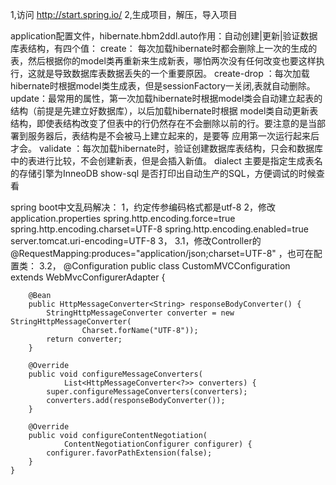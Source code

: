 1,访问 http://start.spring.io/
2,生成项目，解压，导入项目

application配置文件，hibernate.hbm2ddl.auto作用：自动创建|更新|验证数据库表结构，有四个值：
        create： 每次加载hibernate时都会删除上一次的生成的表，然后根据你的model类再重新来生成新表，哪怕两次没有任何改变也要这样执行，这就是导致数据库表数据丢失的一个重要原因。
        create-drop ：每次加载hibernate时根据model类生成表，但是sessionFactory一关闭,表就自动删除。
        update：最常用的属性，第一次加载hibernate时根据model类会自动建立起表的结构（前提是先建立好数据库），以后加载hibernate时根据 model类自动更新表结构，即使表结构改变了但表中的行仍然存在不会删除以前的行。要注意的是当部署到服务器后，表结构是不会被马上建立起来的，是要等 应用第一次运行起来后才会。
        validate ：每次加载hibernate时，验证创建数据库表结构，只会和数据库中的表进行比较，不会创建新表，但是会插入新值。
dialect 主要是指定生成表名的存储引擎为InneoDB
show-sql 是否打印出自动生产的SQL，方便调试的时候查看

spring boot中文乱码解决：
1，约定传参编码格式都是utf-8
2，修改application.properties
    spring.http.encoding.force=true
    spring.http.encoding.charset=UTF-8
    spring.http.encoding.enabled=true
    server.tomcat.uri-encoding=UTF-8
3，
    3.1，修改Controller的@RequestMapping:produces="application/json;charset=UTF-8"  ，也可在配置类：
    3.2，
    @Configuration
    public class CustomMVCConfiguration extends WebMvcConfigurerAdapter {

        @Bean
        public HttpMessageConverter<String> responseBodyConverter() {
            StringHttpMessageConverter converter = new StringHttpMessageConverter(
                    Charset.forName("UTF-8"));
            return converter;
        }

        @Override
        public void configureMessageConverters(
                List<HttpMessageConverter<?>> converters) {
            super.configureMessageConverters(converters);
            converters.add(responseBodyConverter());
        }

        @Override
        public void configureContentNegotiation(
                ContentNegotiationConfigurer configurer) {
            configurer.favorPathExtension(false);
        }
    }

